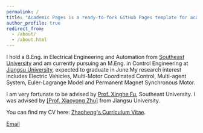 ```yaml
---
permalink: /
title: "Academic Pages is a ready-to-fork GitHub Pages template for academic personal websites"
author_profile: true
redirect_from: 
  - /about/
  - /about.html
---
```


I hold a B.Eng. in Electrical Engineering and Automation from [Southeast University](https://www.seu.edu.cn/english/) and am currently pursuing an M.Eng. in Control Engineering at [Jiangsu University](https://eng.ujs.edu.cn/), expected to graduate in June.My research interest includes Electric Vehicles, Multi-Motor Coordinated Control, Multi-agent System, Euler-Lagrange Model and Permanent Magnet Synchronous Motor.

I am very fortunate to be advised by [Prof. Xinghe Fu](https://ieeexplore.ieee.org/author/37980581000), Southeast University. I was advised by [[Prof. Xiaoyong Zhu]](https://ieeexplore.ieee.org/author/37536987700) from Jiangsu University.

You can find my CV here: [Zhaoheng's Curriculum Vitae](../assets/Curriculum_Vitae.pdf).

[Email](mailto:zhaoheng.oscar@gmail.com) 
